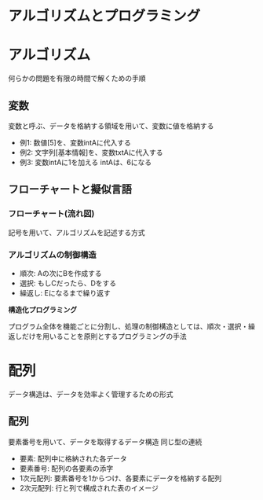 # アルゴリズムとプログラミング
# アルゴリズム
何らかの問題を有限の時間で解くための手順

## 変数
変数と呼ぶ、データを格納する領域を用いて、変数に値を格納する

- 例1: 数値[5]を、変数intAに代入する
- 例2: 文字列[基本情報]を、変数txtAに代入する
- 例3: 変数intAに1を加える intAは、6になる

## フローチャートと擬似言語
### フローチャート(流れ図)
記号を用いて、アルゴリズムを記述する方式

### アルゴリズムの制御構造
- 順次: Aの次にBを作成する
- 選択: もしCだったら、Dをする
- 繰返し: Eになるまで繰り返す

**構造化プログラミング**

プログラム全体を機能ごとに分割し、処理の制御構造としては、順次・選択・繰返しだけを用いることを原則とするプログラミングの手法

# 配列
データ構造は、データを効率よく管理するための形式

## 配列
要素番号を用いて、データを取得するデータ構造 同じ型の連続

- 要素: 配列中に格納された各データ
- 要素番号: 配列の各要素の添字
- 1次元配列: 要素番号を1からつけ、各要素にデータを格納する配列
- 2次元配列: 行と列で構成された表のイメージ


